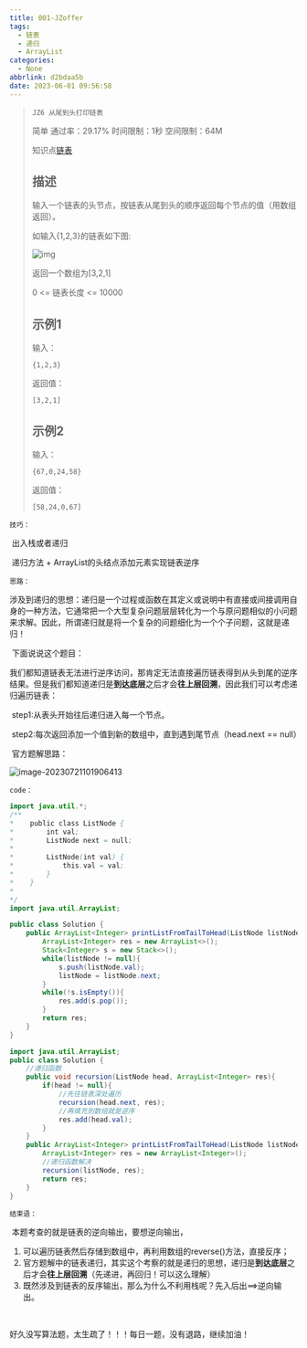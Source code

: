 ```yaml
---
title: 001-JZoffer
tags:
  - 链表
  - 递归
  - ArrayList
categories:
  - None
abbrlink: d2bdaa5b
date: 2023-06-01 09:56:58
---
```


> `JZ6 从尾到头打印链表`
> 
> 简单 通过率：29.17% 时间限制：1秒 空间限制：64M
>
> 知识点[链表](https://www.nowcoder.com/exam/oj/ta?page=1&tpId=13&type=13?tag=580)
>
> ## 描述
>
> 输入一个链表的头节点，按链表从尾到头的顺序返回每个节点的值（用数组返回）。
>
> 如输入{1,2,3}的链表如下图:
>
> ![img](https://uploadfiles.nowcoder.com/images/20210717/557336_1626506480516/103D87B58E565E87DEFA9DD0B822C55F)
>
> 返回一个数组为[3,2,1]
>
> 0 <= 链表长度 <= 10000
>
> ## 示例1
>
> 输入：
>
> ```
>{1,2,3}
> ```
> 
> 返回值：
>
> ```
>[3,2,1]
> ```
> 
> ## 示例2
>
> 输入：
>
> ```
>{67,0,24,58}
> ```
> 
> 返回值：
>
> ```
>[58,24,0,67]
> ```

`技巧：`

​	出入栈或者递归

​	递归方法 + ArrayList的头结点添加元素实现链表逆序

`思路：`

​	涉及到递归的思想：递归是一个过程或函数在其定义或说明中有直接或间接调用自身的一种方法，它通常把一个大型复杂问题层层转化为一个与原问题相似的小问题来求解。因此，所谓递归就是将一个复杂的问题细化为一个个子问题，这就是递归！

​	下面说说这个题目：

​	我们都知道链表无法进行逆序访问，那肯定无法直接遍历链表得到从头到尾的逆序结果。但是我们都知道递归是**到达底层**之后才会**往上层回溯**，因此我们可以考虑递归遍历链表：

​	step1:从表头开始往后递归进入每一个节点。

​	step2:每次返回添加一个值到新的数组中，直到遇到尾节点（head.next == null）

​	官方题解思路：

![image-20230721101906413](https://cdn.jsdelivr.net/gh/wl2o2o/blogCdn/img/202307211019432.png)

`code：`

```java
import java.util.*;
/**
*    public class ListNode {
*        int val;
*        ListNode next = null;
*
*        ListNode(int val) {
*            this.val = val;
*        }
*    }
*
*/
import java.util.ArrayList;

public class Solution {
    public ArrayList<Integer> printListFromTailToHead(ListNode listNode) {
        ArrayList<Integer> res = new ArrayList<>();
        Stack<Integer> s = new Stack<>();
        while(listNode != null){
            s.push(listNode.val);
            listNode = listNode.next;
        }
        while(!s.isEmpty()){
            res.add(s.pop());
        }
        return res;
    }
}
```



```java
import java.util.ArrayList;
public class Solution {
    //递归函数
    public void recursion(ListNode head, ArrayList<Integer> res){ 
        if(head != null){
            //先往链表深处遍历
            recursion(head.next, res); 
            //再填充到数组就是逆序
            res.add(head.val); 
        }
    }
    public ArrayList<Integer> printListFromTailToHead(ListNode listNode) {
        ArrayList<Integer> res = new ArrayList<Integer>();
        //递归函数解决
        recursion(listNode, res);
        return res;
    }
}
```

`结束语：`

​	本题考查的就是链表的逆向输出，要想逆向输出，

1. 可以遍历链表然后存储到数组中，再利用数组的reverse()方法，直接反序；
2. 官方题解中的链表递归，其实这个考察的就是递归的思想，递归是**到达底层**之后才会**往上层回溯**（先递进，再回归！可以这么理解）
3. 既然涉及到链表的反序输出，那么为什么不利用栈呢？先入后出==>逆向输出。

​	

好久没写算法题，太生疏了！！！每日一题，没有退路，继续加油！
